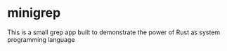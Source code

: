 # minigrep
This is a small grep app built to demonstrate the power of Rust as system programming language
